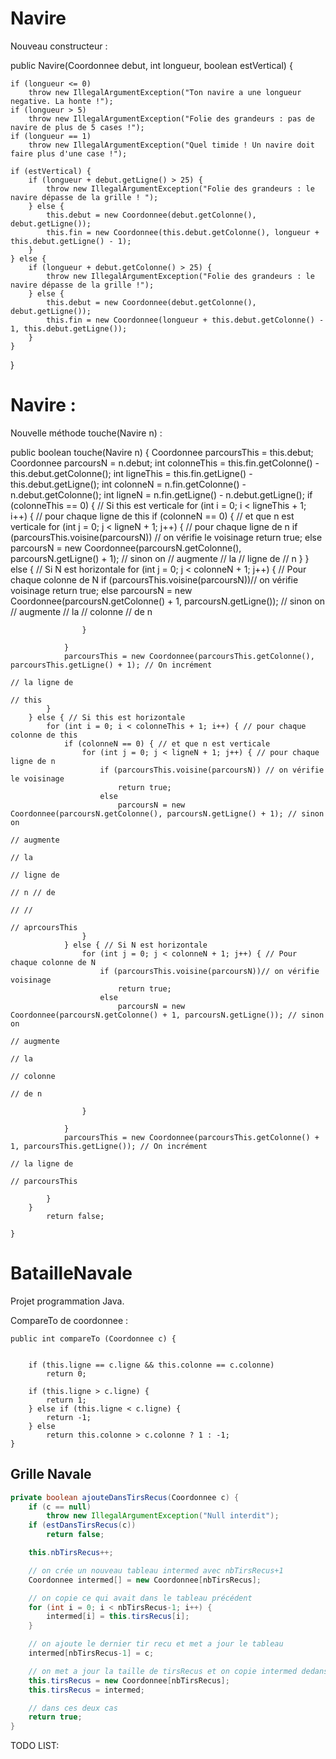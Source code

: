 # Navire 
Nouveau constructeur : 

public Navire(Coordonnee debut, int longueur, boolean estVertical) {

	if (longueur <= 0)
		throw new IllegalArgumentException("Ton navire a une longueur negative. La honte !");
	if (longueur > 5)
		throw new IllegalArgumentException("Folie des grandeurs : pas de navire de plus de 5 cases !");
	if (longueur == 1)
		throw new IllegalArgumentException("Quel timide ! Un navire doit faire plus d'une case !");
		
	if (estVertical) {
		if (longueur + debut.getLigne() > 25) {
			throw new IllegalArgumentException("Folie des grandeurs : le navire dépasse de la grille ! ");
		} else {
			this.debut = new Coordonnee(debut.getColonne(), debut.getLigne());
			this.fin = new Coordonnee(this.debut.getColonne(), longueur + this.debut.getLigne() - 1);
		}
	} else {
		if (longueur + debut.getColonne() > 25) {
			throw new IllegalArgumentException("Folie des grandeurs : le navire dépasse de la grille !");
		} else {
			this.debut = new Coordonnee(debut.getColonne(), debut.getLigne());
			this.fin = new Coordonnee(longueur + this.debut.getColonne() - 1, this.debut.getLigne());
		}
	}
}

# Navire : 
Nouvelle méthode touche(Navire n) :

public boolean touche(Navire n) {
		Coordonnee parcoursThis = this.debut;
		Coordonnee parcoursN = n.debut;
		int colonneThis = this.fin.getColonne() - this.debut.getColonne();
		int ligneThis = this.fin.getLigne() - this.debut.getLigne();
		int colonneN = n.fin.getColonne() - n.debut.getColonne();
		int ligneN = n.fin.getLigne() - n.debut.getLigne();
		if (colonneThis == 0) { // Si this est verticale
			for (int i = 0; i < ligneThis + 1; i++) { // pour chaque ligne de this
				if (colonneN == 0) { // et que n est verticale
					for (int j = 0; j < ligneN + 1; j++) { // pour chaque ligne de n
						if (parcoursThis.voisine(parcoursN)) // on vérifie le voisinage
							return true;
						else
							parcoursN = new Coordonnee(parcoursN.getColonne(), parcoursN.getLigne() + 1); // sinon on
																											// augmente
																											// la
																											// ligne de
																											// n 
					}
				} else { // Si N est horizontale
					for (int j = 0; j < colonneN + 1; j++) { // Pour chaque colonne de N
						if (parcoursThis.voisine(parcoursN))// on vérifie voisinage
							return true;
						else
							parcoursN = new Coordonnee(parcoursN.getColonne() + 1, parcoursN.getLigne()); // sinon on
																											// augmente
																											// la
																											// colonne
																											// de n

					}

				}
				parcoursThis = new Coordonnee(parcoursThis.getColonne(), parcoursThis.getLigne() + 1); // On incrément
																										// la ligne de
																										// this
			}
		} else { // Si this est horizontale
			for (int i = 0; i < colonneThis + 1; i++) { // pour chaque colonne de this
				if (colonneN == 0) { // et que n est verticale
					for (int j = 0; j < ligneN + 1; j++) { // pour chaque ligne de n
						if (parcoursThis.voisine(parcoursN)) // on vérifie le voisinage
							return true;
						else
							parcoursN = new Coordonnee(parcoursN.getColonne(), parcoursN.getLigne() + 1); // sinon on
																											// augmente
																											// la
																											// ligne de
																											// n // de
																											// //
																											// aprcoursThis
					}
				} else { // Si N est horizontale
					for (int j = 0; j < colonneN + 1; j++) { // Pour chaque colonne de N
						if (parcoursThis.voisine(parcoursN))// on vérifie voisinage
							return true;
						else
							parcoursN = new Coordonnee(parcoursN.getColonne() + 1, parcoursN.getLigne()); // sinon on
																											// augmente
																											// la
																											// colonne
																											// de n

					}

				}
				parcoursThis = new Coordonnee(parcoursThis.getColonne() + 1, parcoursThis.getLigne()); // On incrément
																										// la ligne de
																										// parcoursThis

			}
		}
			return false;
		
	}


# BatailleNavale
Projet programmation Java.

CompareTo de coordonnee : 

	
	public int compareTo (Coordonnee c) {

		
		if (this.ligne == c.ligne && this.colonne == c.colonne)
			return 0;

		if (this.ligne > c.ligne) {
			return 1;
		} else if (this.ligne < c.ligne) {
			return -1;
		} else
			return this.colonne > c.colonne ? 1 : -1;
	}





## Grille Navale


```java
private boolean ajouteDansTirsRecus(Coordonnee c) {
	if (c == null)
		throw new IllegalArgumentException("Null interdit");
	if (estDansTirsRecus(c))
		return false;

	this.nbTirsRecus++;

	// on crée un nouveau tableau intermed avec nbTirsRecus+1
	Coordonnee intermed[] = new Coordonnee[nbTirsRecus];

	// on copie ce qui avait dans le tableau précédent
	for (int i = 0; i < nbTirsRecus-1; i++) {
		intermed[i] = this.tirsRecus[i];
	}

	// on ajoute le dernier tir recu et met a jour le tableau 
	intermed[nbTirsRecus-1] = c;

	// on met a jour la taille de tirsRecus et on copie intermed dedans
	this.tirsRecus = new Coordonnee[nbTirsRecus];
	this.tirsRecus = intermed;

	// dans ces deux cas
	return true;
}
```

TODO LIST:
